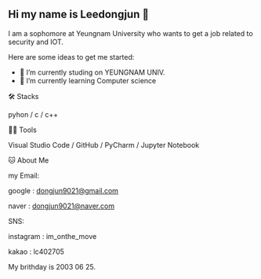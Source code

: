 ## Hi my name is Leedongjun 👋

I am a sophomore at Yeungnam University who wants to get a job related to security and IOT.

Here are some ideas to get me started:

- 🔭 I’m currently studing on YEUNGNAM UNIV.
- 🌱 I’m currently learning Computer science

🛠️ Stacks

pyhon / c / c++

💪🏼 Tools

Visual Studio Code / GitHub / PyCharm / Jupyter Notebook

🐱 About Me

my Email:
 
 google : dongjun9021@gmail.com
 
 naver : dongjun9021@naver.com

SNS:
 
 instagram : im_onthe_move
 
 kakao : lc402705



My brithday is 2003 06 25. 

  


